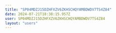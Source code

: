 ```yaml
---
title: "SP04MDZJ15DZHFXZV6ZKHSCHQYAMBDWDV7TS4Z84"
date: 2024-07-21T18:38:15.957Z
user: SP04MDZJ15DZHFXZV6ZKHSCHQYAMBDWDV7TS4Z84
layout: "users"
---
```

    
